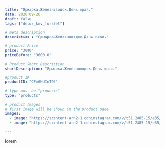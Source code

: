 ```yaml
---
title: "Ярмарка.Железноводск.День края."
date: 2020-09-26
draft: false
tags: ["decor_kmv_furshet"]

# meta description
description : "Ярмарка.Железноводск.День края."

# product Price
price: "3000"
priceBefore: "3600.0"

# Product Short Description
shortDescription: "Ярмарка.Железноводск.День края."

#product ID
productID: "CFm6HdInT9l"

# type must be "products"
type: "products"

# product Images
# first image will be shown in the product page
images:
  - image: "https://scontent-arn2-1.cdninstagram.com/v/t51.2885-15/e35/p1080x1080/120204044_763687184476177_4581878418790457880_n.jpg?tp=1&_nc_ht=scontent-arn2-1.cdninstagram.com&_nc_cat=101&_nc_ohc=h4iYxMC3rigAX_qWTSn&oh=c38b21e97db3c97135f954c9e87f887f&oe=606B5997&ig_cache_key=MjQwNjg2NjY0ODIxNTM5OTM3NQ%3D%3D.2"
  - image: "https://scontent-arn2-1.cdninstagram.com/v/t51.2885-15/e35/p1080x1080/120184912_1684013995093418_3743976702907817708_n.jpg?tp=1&_nc_ht=scontent-arn2-1.cdninstagram.com&_nc_cat=102&_nc_ohc=bSIYo0-tEBAAX_jUPJ7&oh=141397c6942d8129a07d24c72eec5da0&oe=606C37E6&ig_cache_key=MjQwNjg2NjY0ODE5ODc0NzQ5NA%3D%3D.2"

---
```

lorem
